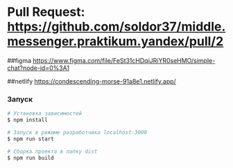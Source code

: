 # Pull Request: https://github.com/soldor37/middle.messenger.praktikum.yandex/pull/2

##figma https://www.figma.com/file/FeSt31cHDqiJRiYR0seHMO/simple-chat?node-id=0%3A1

##netlify https://condescending-morse-91a8e1.netlify.app/

### Запуск

```bash
# Установка зависимостей
$ npm install

# Запуск в режиме разработчика localhost:3000
$ npm run start

# Сборка проекта в папку dist
$ npm run build
```
